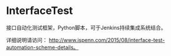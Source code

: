 InterfaceTest
=================

接口自动化测试框架，Python脚本，可于Jenkins持续集成系统结合。

详细说明请访问： http://www.ispenn.com/2015/08/interface-test-automation-scheme-details。
